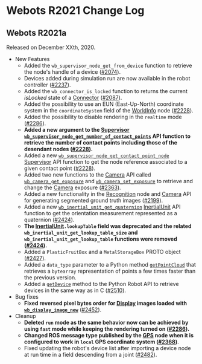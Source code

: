 # Webots R2021 Change Log

## Webots R2021a
Released on December XXth, 2020.

  - New Features
    - Added the `wb_supervisor_node_get_from_device` function to retrieve the node's handle of a device ([#2074](https://github.com/cyberbotics/webots/pull/2074)).
    - Devices added during simulation run are now available in the robot controller ([#2237](https://github.com/cyberbotics/webots/pull/2237)).
    - Added the `wb_connector_is_locked` function to returns the current *isLocked* state of a [Connector](connector.md) ([#2087](https://github.com/cyberbotics/webots/pull/2087)).
    - Added the possibility to use an EUN (East-Up-North) coordinate system in the `coordinateSystem` field of the [WorldInfo](worldinfo.md) node ([#2228](https://github.com/cyberbotics/webots/pull/2228)).
    - Added the possibility to disable rendering in the `realtime` mode ([#2286](https://github.com/cyberbotics/webots/pull/2286)).
    - **Added a new argument to the [Supervisor](supervisor.md) [`wb_supervisor_node_get_number_of_contact_points`](supervisor.md#wb_supervisor_node_get_number_of_contact_points) API function to retrieve the number of contact points including those of the desendant nodes ([#2228](https://github.com/cyberbotics/webots/pull/2228)).**
    - Added a new [`wb_supervisor_node_get_contact_point_node`](supervisor.md#wb_supervisor_node_get_contact_point_node) [Supervisor](supervisor.md) API function to get the node reference associated to a given contact point ([#2228](https://github.com/cyberbotics/webots/pull/2228)).
    - Added two new functions to the [Camera](camera.md) API called [`wb_camera_get_exposure`](camera.md#wb_camera_get_exposure) and [`wb_camera_set_exposure`](camera.md#wb_camera_set_exposure) to retrieve and change the [Camera](camera.md) exposure ([#2363](https://github.com/cyberbotics/webots/pull/2363)).
    - Added a new functionality in the [Recognition](recognition.md) node and [Camera](camera.md) API for generating segmented ground truth images ([#2199](https://github.com/cyberbotics/webots/pull/2199)).
    - Added a new [`wb_inertial_unit_get_quaternion`](inertialunit.md#wb_inertial_unit_get_quaternion) [InertialUnit](inertialunit.md) API function to get the orientation measurement represented as a quaternion ([#2424](https://github.com/cyberbotics/webots/pull/2424)).
    - **The [InertialUnit](inertialunit.md)`.lookupTable` field was deprecated and the related `wb_inertial_unit_get_lookup_table_size` and `wb_inertial_unit_get_lookup_table` functions were removed ([#2424](https://github.com/cyberbotics/webots/pull/2424)).**
    - Added a `PlasticFruitBox` and a `MetalStorageBox` PROTO object ([#2427](https://github.com/cyberbotics/webots/pull/2427)).
    - Added a `data_type` parameter to a Python method [`getPointCloud`](lidar.md#wb_lidar_get_point_cloud) that retrieves a `bytearray` representation of points a few times faster than the previous version.
    - Added a [`getDevice`](robot.md#wb_robot_get_device) method to the Python Robot API to retrieve devices in the same way as in C ([#2510](https://github.com/cyberbotics/webots/pull/2510)).
  - Bug fixes
    - **Fixed reversed pixel bytes order for [Display](display.md) images loaded with [`wb_display_image_new`](display.md#wb_display_image_new)** ([#2452](https://github.com/cyberbotics/webots/pull/2452)).
  - Cleanup
    - **Deleted `run` mode as the same behavior now can be achieved by using `fast` mode while keeping the rendering turned on ([#2286](https://github.com/cyberbotics/webots/pull/2286)).**
    - **Changed ROS message type published by the [GPS](gps.md) node when it is configured to work in `local` GPS coordinate system ([#2368](https://github.com/cyberbotics/webots/pull/2368))**.
    - Fixed updating the robot's device list after importing a device node at run time in a field descending from a joint ([#2482](https://github.com/cyberbotics/webots/pull/2482)).

